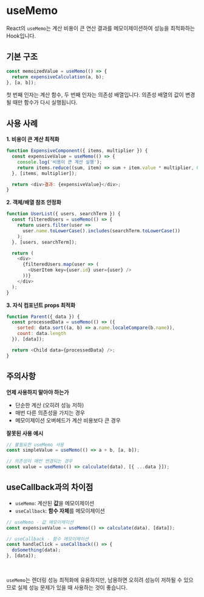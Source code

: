 # useMemo

React의 `useMemo`는 계산 비용이 큰 연산 결과를 메모이제이션하여 성능을 최적화하는 Hook입니다.

## 기본 구조

```javascript
const memoizedValue = useMemo(() => {
  return expensiveCalculation(a, b);
}, [a, b]);
```

첫 번째 인자는 계산 함수, 두 번째 인자는 의존성 배열입니다. 의존성 배열의 값이 변경될 때만 함수가 다시 실행됩니다.

## 사용 사례

**1. 비용이 큰 계산 최적화**
```javascript
function ExpensiveComponent({ items, multiplier }) {
  const expensiveValue = useMemo(() => {
    console.log('비용이 큰 계산 실행');
    return items.reduce((sum, item) => sum + item.value * multiplier, 0);
  }, [items, multiplier]);

  return <div>결과: {expensiveValue}</div>;
}
```

**2. 객체/배열 참조 안정화**
```javascript
function UserList({ users, searchTerm }) {
  const filteredUsers = useMemo(() => {
    return users.filter(user => 
      user.name.toLowerCase().includes(searchTerm.toLowerCase())
    );
  }, [users, searchTerm]);

  return (
    <div>
      {filteredUsers.map(user => (
        <UserItem key={user.id} user={user} />
      ))}
    </div>
  );
}
```

**3. 자식 컴포넌트 props 최적화**
```javascript
function Parent({ data }) {
  const processedData = useMemo(() => ({
    sorted: data.sort((a, b) => a.name.localeCompare(b.name)),
    count: data.length
  }), [data]);

  return <Child data={processedData} />;
}
```

## 주의사항

**언제 사용하지 말아야 하는가**
- 단순한 계산 (오히려 성능 저하)
- 매번 다른 의존성을 가지는 경우
- 메모이제이션 오버헤드가 계산 비용보다 큰 경우

**잘못된 사용 예시**
```javascript
// 불필요한 useMemo 사용
const simpleValue = useMemo(() => a + b, [a, b]);

// 의존성이 매번 변경되는 경우
const value = useMemo(() => calculate(data), [{ ...data }]);
```

## useCallback과의 차이점

- `useMemo`: 계산된 **값**을 메모이제이션
- `useCallback`: **함수 자체**를 메모이제이션

```javascript
// useMemo - 값 메모이제이션
const expensiveValue = useMemo(() => calculate(data), [data]);

// useCallback - 함수 메모이제이션
const handleClick = useCallback(() => {
  doSomething(data);
}, [data]);
```

<br/>

`useMemo`는 렌더링 성능 최적화에 유용하지만, 남용하면 오히려 성능이 저하될 수 있으므로 실제 성능 문제가 있을 때 사용하는 것이 좋습니다.